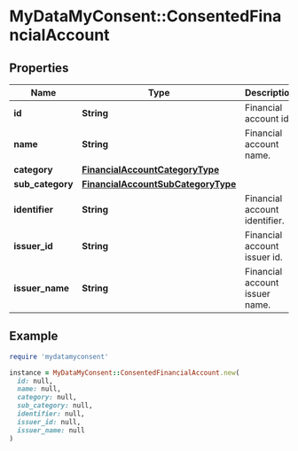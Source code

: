 # MyDataMyConsent::ConsentedFinancialAccount

## Properties

| Name | Type | Description | Notes |
| ---- | ---- | ----------- | ----- |
| **id** | **String** | Financial account id. |  |
| **name** | **String** | Financial account name. |  |
| **category** | [**FinancialAccountCategoryType**](FinancialAccountCategoryType.md) |  |  |
| **sub_category** | [**FinancialAccountSubCategoryType**](FinancialAccountSubCategoryType.md) |  |  |
| **identifier** | **String** | Financial account identifier. |  |
| **issuer_id** | **String** | Financial account issuer id. |  |
| **issuer_name** | **String** | Financial account issuer name. |  |

## Example

```ruby
require 'mydatamyconsent'

instance = MyDataMyConsent::ConsentedFinancialAccount.new(
  id: null,
  name: null,
  category: null,
  sub_category: null,
  identifier: null,
  issuer_id: null,
  issuer_name: null
)
```


